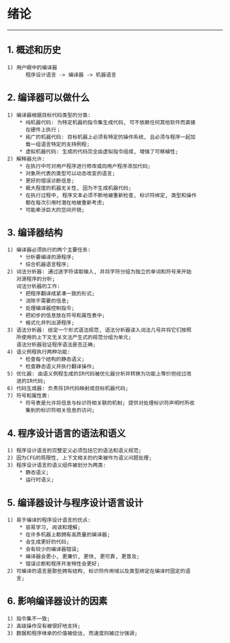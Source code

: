 # **绪论**
***


## **1. 概述和历史**
    1) 用户眼中的编译器
          程序设计语言 -> 编译器 -> 机器语言


## **2. 编译器可以做什么**
    1) 编译器根据目标代码类型的分类:
        * 纯机器代码: 为特定机器的指令集生成代码, 可不依赖任何其他软件而直接
          在硬件上执行；
        * 拓广的机器代码: 目标机器上必须有特定的操作系统, 且必须与程序一起加
          载一组语言特定的支持例程;
        * 虚拟机器代码: 生成的代码完全由虚拟指令组成, 增强了可移植性;
    2) 解释器允许:
        * 在执行中可对用户程序进行修改或向用户程序添加代码;
        * 对象所代表的类型可以动态改变的语言;
        * 更好的错误诊断信息;
        * 极大程度的机器无关性, 因为不生成机器代码;
        * 在执行过程中, 程序文本必须不断地被重新检查, 标识符绑定, 类型和操作
          都在每次引用时潜在地被重新考虑;
        * 可能牵涉巨大的空间开销;


## **3. 编译器结构**
    1) 编译器必须执行的两个主要任务:
        * 分析要编译的源程序;
        * 综合机器语言程序;
    2) 词法分析器: 通过逐字符读取输入, 并将字符分组为独立的单词和符号来开始
       对源程序的分析;
       词法分析器的工作:
        * 把程序翻译成紧凑一致的形式;
        * 消除不需要的信息;
        * 处理编译器控制指令;
        * 把初步的信息放在符号和属性表中;
        * 格式化并列出源程序;
    3) 语法分析器: 给定一个形式语法规范, 语法分析器读入词法几号并将它们按照
       所使用的上下文无关文法产生式的规范分组为单元;
       语法分析器验证程序语法是否正确;
    4) 语义例程执行两种功能:
        * 检查每个结构的静态语义;
        * 检查静态语义并执行翻译操作;
    5) 优化器: 由语义例程生成的IR代码被优化器分析并转换为功能上等价但经过改
       进的IR代码;
    6) 代码生成器: 负责将IR代码映射成目标机器代码;
    7) 符号和属性表:
        * 符号表是允许将信息与标识符相关联的机制; 提供对处理标识符声明时所收
          集到的标识符相关信息的访问;


## **4. 程序设计语言的语法和语义**
    1) 程序设计语言的完整定义必须包括它的语法和语义规范;
    2) 因为CFG的局限性, 上下文相关的约束被作为语义问题处理;
    3) 程序设计语言的语义组件被划分为两类:
        * 静态语义;
        * 运行时语义;


## **5. 编译器设计与程序设计语言设计**
    1) 易于编译的程序设计语言的优点:
        * 容易学习, 阅读和理解;
        * 在许多机器上都拥有高质量的编译器;
        * 会生成更好的代码;
        * 会有较少的编译器错误;
        * 编译器会更小, 更廉价, 更快, 更可靠, 更普及;
        * 错误诊断和程序开发特性会更好;
    2) 可编译的语言是那些拥有结构, 标识符作用域以及类型绑定在编译时固定的语
       言;


## **6. 影响编译器设计的因素**
    1) 指令集不一致;
    2) 高级操作没有被很好地支持;
    3) 数据和程序继承的价值被低估, 而速度则被过分强调;
